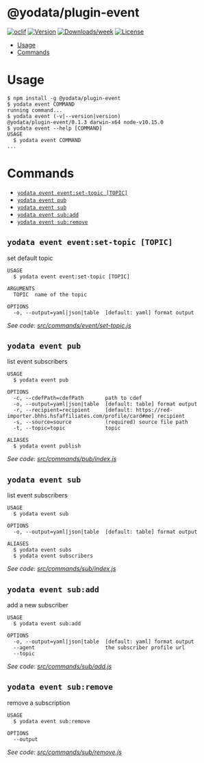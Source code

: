 @yodata/plugin-event
====================



[![oclif](https://img.shields.io/badge/cli-oclif-brightgreen.svg)](https://oclif.io)
[![Version](https://img.shields.io/npm/v/@yodata/plugin-event.svg)](https://npmjs.org/package/@yodata/plugin-event)
[![Downloads/week](https://img.shields.io/npm/dw/@yodata/plugin-event.svg)](https://npmjs.org/package/@yodata/plugin-event)
[![License](https://img.shields.io/npm/l/@yodata/plugin-event.svg)](https://github.com/yodata/yodata/blob/master/package.json)

<!-- toc -->
* [Usage](#usage)
* [Commands](#commands)
<!-- tocstop -->
# Usage
<!-- usage -->
```sh-session
$ npm install -g @yodata/plugin-event
$ yodata event COMMAND
running command...
$ yodata event (-v|--version|version)
@yodata/plugin-event/0.1.3 darwin-x64 node-v10.15.0
$ yodata event --help [COMMAND]
USAGE
  $ yodata event COMMAND
...
```
<!-- usagestop -->
# Commands
<!-- commands -->
* [`yodata event event:set-topic [TOPIC]`](#yodata-event-eventset-topic-topic)
* [`yodata event pub`](#yodata-event-pub)
* [`yodata event sub`](#yodata-event-sub)
* [`yodata event sub:add`](#yodata-event-subadd)
* [`yodata event sub:remove`](#yodata-event-subremove)

## `yodata event event:set-topic [TOPIC]`

set default topic

```
USAGE
  $ yodata event event:set-topic [TOPIC]

ARGUMENTS
  TOPIC  name of the topic

OPTIONS
  -o, --output=yaml|json|table  [default: yaml] format output
```

_See code: [src/commands/event/set-topic.js](https://github.com/Yodata/yodata/blob/v0.1.3/src/commands/event/set-topic.js)_

## `yodata event pub`

list event subscribers

```
USAGE
  $ yodata event pub

OPTIONS
  -c, --cdefPath=cdefPath       path to cdef
  -o, --output=yaml|json|table  [default: table] format output
  -r, --recipient=recipient     [default: https://red-importer.bhhs.hsfaffiliates.com/profile/card#me] recipient
  -s, --source=source           (required) source file path
  -t, --topic=topic             topic

ALIASES
  $ yodata event publish
```

_See code: [src/commands/pub/index.js](https://github.com/Yodata/yodata/blob/v0.1.3/src/commands/pub/index.js)_

## `yodata event sub`

list event subscribers

```
USAGE
  $ yodata event sub

OPTIONS
  -o, --output=yaml|json|table  [default: table] format output

ALIASES
  $ yodata event subs
  $ yodata event subscribers
```

_See code: [src/commands/sub/index.js](https://github.com/Yodata/yodata/blob/v0.1.3/src/commands/sub/index.js)_

## `yodata event sub:add`

add a new subscriber

```
USAGE
  $ yodata event sub:add

OPTIONS
  -o, --output=yaml|json|table  [default: yaml] format output
  --agent                       the subscriber profile url
  --topic
```

_See code: [src/commands/sub/add.js](https://github.com/Yodata/yodata/blob/v0.1.3/src/commands/sub/add.js)_

## `yodata event sub:remove`

remove a subscription

```
USAGE
  $ yodata event sub:remove

OPTIONS
  --output
```

_See code: [src/commands/sub/remove.js](https://github.com/Yodata/yodata/blob/v0.1.3/src/commands/sub/remove.js)_
<!-- commandsstop -->
